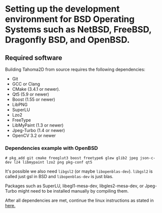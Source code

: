 # Setting up the development environment for BSD Operating Systems such as NetBSD, FreeBSD, Dragonfly BSD, and OpenBSD.

## Required software

Building Tahoma2D from source requires the following dependencies:
- Git
- GCC or Clang
- CMake (3.4.1 or newer).
- Qt5 (5.9 or newer)
- Boost (1.55 or newer)
- LibPNG
- SuperLU
- Lzo2
- FreeType
- LibMyPaint (1.3 or newer)
- Jpeg-Turbo (1.4 or newer)
- OpenCV 3.2 or newer

### Dependencies example with OpenBSD

```
# pkg_add git cmake freeglut3 boost freetype6 glew glib2 jpeg json-c-dev lz4 libmypaint lzo2 png pkg-conf qt5
```
It's possible we also need `libgsl2` (or maybe `libopenblas-dev`). `libgsl2` is called just gsl in BSD and `libopenblas-dev` is just blas.

Packages such as SuperLU, libegl1-mesa-dev, libgles2-mesa-dev, or Jpeg-Turbo might need to be installed manually by compiling them.

After all dependencies are met, continue the linux instructions as stated in [here.](https://github.com/jointri/tahoma2d/edit/master/doc/how_to_build_linux.md)
